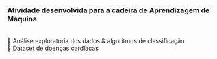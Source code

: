 <html>
 <head>
  <h3> Atividade desenvolvida para a cadeira de Aprendizagem de Máquina </h3>  <br />
  </head>
 <body>
  🧮 Análise exploratória dos dados & algoritmos de classificação <br /> 🎲 Dataset de doenças cardíacas
 </body>
</html>
